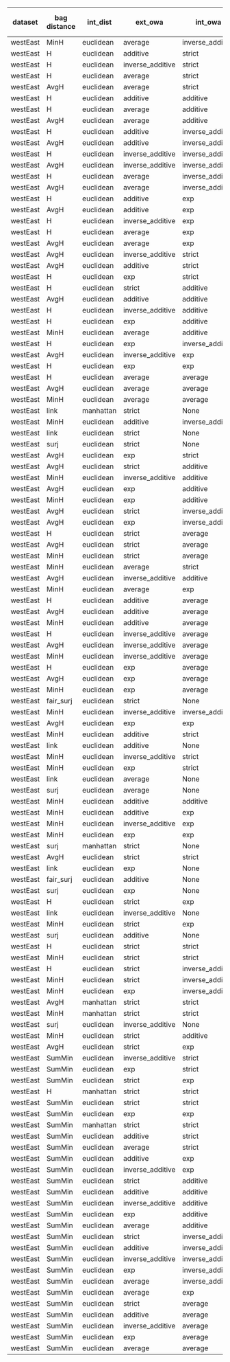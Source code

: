 | dataset | bag distance | int_dist | ext_owa | int_owa | Accuracy | F1 | TP | TN | FP | FN | Sensitivity | False Negative Rate | False Positive Rate | Specificity | Precission | False omission rate | FDR | Negative predictive value |
|---------|--------------|----------|---------|---------|----------|----|----|----|----|----|-------------|---------------------|---------------------|-------------|------------|---------------------|-----|---------------------------|
| westEast | MinH | euclidean | average | inverse_additive | 0.85 | 0.87 | 10 | 7 | 3 | 0 | 1.0 | 0.0 | 0.3 | 0.7 | 0.769 | 0.0 | 0.231 | 1.0 |
| westEast | H | euclidean | additive | strict | 0.8 | 0.833 | 10 | 6 | 4 | 0 | 1.0 | 0.0 | 0.4 | 0.6 | 0.714 | 0.0 | 0.286 | 1.0 |
| westEast | H | euclidean | inverse_additive | strict | 0.8 | 0.833 | 10 | 6 | 4 | 0 | 1.0 | 0.0 | 0.4 | 0.6 | 0.714 | 0.0 | 0.286 | 1.0 |
| westEast | H | euclidean | average | strict | 0.8 | 0.833 | 10 | 6 | 4 | 0 | 1.0 | 0.0 | 0.4 | 0.6 | 0.714 | 0.0 | 0.286 | 1.0 |
| westEast | AvgH | euclidean | average | strict | 0.8 | 0.833 | 10 | 6 | 4 | 0 | 1.0 | 0.0 | 0.4 | 0.6 | 0.714 | 0.0 | 0.286 | 1.0 |
| westEast | H | euclidean | additive | additive | 0.8 | 0.833 | 10 | 6 | 4 | 0 | 1.0 | 0.0 | 0.4 | 0.6 | 0.714 | 0.0 | 0.286 | 1.0 |
| westEast | H | euclidean | average | additive | 0.8 | 0.833 | 10 | 6 | 4 | 0 | 1.0 | 0.0 | 0.4 | 0.6 | 0.714 | 0.0 | 0.286 | 1.0 |
| westEast | AvgH | euclidean | average | additive | 0.8 | 0.833 | 10 | 6 | 4 | 0 | 1.0 | 0.0 | 0.4 | 0.6 | 0.714 | 0.0 | 0.286 | 1.0 |
| westEast | H | euclidean | additive | inverse_additive | 0.8 | 0.833 | 10 | 6 | 4 | 0 | 1.0 | 0.0 | 0.4 | 0.6 | 0.714 | 0.0 | 0.286 | 1.0 |
| westEast | AvgH | euclidean | additive | inverse_additive | 0.8 | 0.833 | 10 | 6 | 4 | 0 | 1.0 | 0.0 | 0.4 | 0.6 | 0.714 | 0.0 | 0.286 | 1.0 |
| westEast | H | euclidean | inverse_additive | inverse_additive | 0.8 | 0.833 | 10 | 6 | 4 | 0 | 1.0 | 0.0 | 0.4 | 0.6 | 0.714 | 0.0 | 0.286 | 1.0 |
| westEast | AvgH | euclidean | inverse_additive | inverse_additive | 0.8 | 0.833 | 10 | 6 | 4 | 0 | 1.0 | 0.0 | 0.4 | 0.6 | 0.714 | 0.0 | 0.286 | 1.0 |
| westEast | H | euclidean | average | inverse_additive | 0.8 | 0.833 | 10 | 6 | 4 | 0 | 1.0 | 0.0 | 0.4 | 0.6 | 0.714 | 0.0 | 0.286 | 1.0 |
| westEast | AvgH | euclidean | average | inverse_additive | 0.8 | 0.833 | 10 | 6 | 4 | 0 | 1.0 | 0.0 | 0.4 | 0.6 | 0.714 | 0.0 | 0.286 | 1.0 |
| westEast | H | euclidean | additive | exp | 0.8 | 0.833 | 10 | 6 | 4 | 0 | 1.0 | 0.0 | 0.4 | 0.6 | 0.714 | 0.0 | 0.286 | 1.0 |
| westEast | AvgH | euclidean | additive | exp | 0.8 | 0.833 | 10 | 6 | 4 | 0 | 1.0 | 0.0 | 0.4 | 0.6 | 0.714 | 0.0 | 0.286 | 1.0 |
| westEast | H | euclidean | inverse_additive | exp | 0.8 | 0.833 | 10 | 6 | 4 | 0 | 1.0 | 0.0 | 0.4 | 0.6 | 0.714 | 0.0 | 0.286 | 1.0 |
| westEast | H | euclidean | average | exp | 0.8 | 0.833 | 10 | 6 | 4 | 0 | 1.0 | 0.0 | 0.4 | 0.6 | 0.714 | 0.0 | 0.286 | 1.0 |
| westEast | AvgH | euclidean | average | exp | 0.8 | 0.833 | 10 | 6 | 4 | 0 | 1.0 | 0.0 | 0.4 | 0.6 | 0.714 | 0.0 | 0.286 | 1.0 |
| westEast | AvgH | euclidean | inverse_additive | strict | 0.8 | 0.8 | 8 | 8 | 2 | 2 | 0.8 | 0.2 | 0.2 | 0.8 | 0.8 | 0.2 | 0.2 | 0.8 |
| westEast | AvgH | euclidean | additive | strict | 0.75 | 0.783 | 9 | 6 | 4 | 1 | 0.9 | 0.1 | 0.4 | 0.6 | 0.692 | 0.143 | 0.308 | 0.857 |
| westEast | H | euclidean | exp | strict | 0.75 | 0.783 | 9 | 6 | 4 | 1 | 0.9 | 0.1 | 0.4 | 0.6 | 0.692 | 0.143 | 0.308 | 0.857 |
| westEast | H | euclidean | strict | additive | 0.75 | 0.783 | 9 | 6 | 4 | 1 | 0.9 | 0.1 | 0.4 | 0.6 | 0.692 | 0.143 | 0.308 | 0.857 |
| westEast | AvgH | euclidean | additive | additive | 0.75 | 0.783 | 9 | 6 | 4 | 1 | 0.9 | 0.1 | 0.4 | 0.6 | 0.692 | 0.143 | 0.308 | 0.857 |
| westEast | H | euclidean | inverse_additive | additive | 0.75 | 0.783 | 9 | 6 | 4 | 1 | 0.9 | 0.1 | 0.4 | 0.6 | 0.692 | 0.143 | 0.308 | 0.857 |
| westEast | H | euclidean | exp | additive | 0.75 | 0.783 | 9 | 6 | 4 | 1 | 0.9 | 0.1 | 0.4 | 0.6 | 0.692 | 0.143 | 0.308 | 0.857 |
| westEast | MinH | euclidean | average | additive | 0.75 | 0.783 | 9 | 6 | 4 | 1 | 0.9 | 0.1 | 0.4 | 0.6 | 0.692 | 0.143 | 0.308 | 0.857 |
| westEast | H | euclidean | exp | inverse_additive | 0.75 | 0.783 | 9 | 6 | 4 | 1 | 0.9 | 0.1 | 0.4 | 0.6 | 0.692 | 0.143 | 0.308 | 0.857 |
| westEast | AvgH | euclidean | inverse_additive | exp | 0.75 | 0.783 | 9 | 6 | 4 | 1 | 0.9 | 0.1 | 0.4 | 0.6 | 0.692 | 0.143 | 0.308 | 0.857 |
| westEast | H | euclidean | exp | exp | 0.75 | 0.783 | 9 | 6 | 4 | 1 | 0.9 | 0.1 | 0.4 | 0.6 | 0.692 | 0.143 | 0.308 | 0.857 |
| westEast | H | euclidean | average | average | 0.75 | 0.783 | 9 | 6 | 4 | 1 | 0.9 | 0.1 | 0.4 | 0.6 | 0.692 | 0.143 | 0.308 | 0.857 |
| westEast | AvgH | euclidean | average | average | 0.75 | 0.783 | 9 | 6 | 4 | 1 | 0.9 | 0.1 | 0.4 | 0.6 | 0.692 | 0.143 | 0.308 | 0.857 |
| westEast | MinH | euclidean | average | average | 0.75 | 0.783 | 9 | 6 | 4 | 1 | 0.9 | 0.1 | 0.4 | 0.6 | 0.692 | 0.143 | 0.308 | 0.857 |
| westEast | link | manhattan | strict | None | 0.75 | 0.783 | 9 | 6 | 4 | 1 | 0.9 | 0.1 | 0.4 | 0.6 | 0.692 | 0.143 | 0.308 | 0.857 |
| westEast | MinH | euclidean | additive | inverse_additive | 0.75 | 0.762 | 8 | 7 | 3 | 2 | 0.8 | 0.2 | 0.3 | 0.7 | 0.727 | 0.222 | 0.273 | 0.778 |
| westEast | link | euclidean | strict | None | 0.75 | 0.737 | 7 | 8 | 2 | 3 | 0.7 | 0.3 | 0.2 | 0.8 | 0.778 | 0.273 | 0.222 | 0.727 |
| westEast | surj | euclidean | strict | None | 0.75 | 0.737 | 7 | 8 | 2 | 3 | 0.7 | 0.3 | 0.2 | 0.8 | 0.778 | 0.273 | 0.222 | 0.727 |
| westEast | AvgH | euclidean | exp | strict | 0.75 | 0.737 | 7 | 8 | 2 | 3 | 0.7 | 0.3 | 0.2 | 0.8 | 0.778 | 0.273 | 0.222 | 0.727 |
| westEast | AvgH | euclidean | strict | additive | 0.75 | 0.737 | 7 | 8 | 2 | 3 | 0.7 | 0.3 | 0.2 | 0.8 | 0.778 | 0.273 | 0.222 | 0.727 |
| westEast | MinH | euclidean | inverse_additive | additive | 0.75 | 0.737 | 7 | 8 | 2 | 3 | 0.7 | 0.3 | 0.2 | 0.8 | 0.778 | 0.273 | 0.222 | 0.727 |
| westEast | AvgH | euclidean | exp | additive | 0.75 | 0.737 | 7 | 8 | 2 | 3 | 0.7 | 0.3 | 0.2 | 0.8 | 0.778 | 0.273 | 0.222 | 0.727 |
| westEast | MinH | euclidean | exp | additive | 0.75 | 0.737 | 7 | 8 | 2 | 3 | 0.7 | 0.3 | 0.2 | 0.8 | 0.778 | 0.273 | 0.222 | 0.727 |
| westEast | AvgH | euclidean | strict | inverse_additive | 0.75 | 0.737 | 7 | 8 | 2 | 3 | 0.7 | 0.3 | 0.2 | 0.8 | 0.778 | 0.273 | 0.222 | 0.727 |
| westEast | AvgH | euclidean | exp | inverse_additive | 0.75 | 0.737 | 7 | 8 | 2 | 3 | 0.7 | 0.3 | 0.2 | 0.8 | 0.778 | 0.273 | 0.222 | 0.727 |
| westEast | H | euclidean | strict | average | 0.75 | 0.737 | 7 | 8 | 2 | 3 | 0.7 | 0.3 | 0.2 | 0.8 | 0.778 | 0.273 | 0.222 | 0.727 |
| westEast | AvgH | euclidean | strict | average | 0.75 | 0.737 | 7 | 8 | 2 | 3 | 0.7 | 0.3 | 0.2 | 0.8 | 0.778 | 0.273 | 0.222 | 0.727 |
| westEast | MinH | euclidean | strict | average | 0.75 | 0.737 | 7 | 8 | 2 | 3 | 0.7 | 0.3 | 0.2 | 0.8 | 0.778 | 0.273 | 0.222 | 0.727 |
| westEast | MinH | euclidean | average | strict | 0.7 | 0.727 | 8 | 6 | 4 | 2 | 0.8 | 0.2 | 0.4 | 0.6 | 0.667 | 0.25 | 0.333 | 0.75 |
| westEast | AvgH | euclidean | inverse_additive | additive | 0.7 | 0.727 | 8 | 6 | 4 | 2 | 0.8 | 0.2 | 0.4 | 0.6 | 0.667 | 0.25 | 0.333 | 0.75 |
| westEast | MinH | euclidean | average | exp | 0.7 | 0.727 | 8 | 6 | 4 | 2 | 0.8 | 0.2 | 0.4 | 0.6 | 0.667 | 0.25 | 0.333 | 0.75 |
| westEast | H | euclidean | additive | average | 0.7 | 0.727 | 8 | 6 | 4 | 2 | 0.8 | 0.2 | 0.4 | 0.6 | 0.667 | 0.25 | 0.333 | 0.75 |
| westEast | AvgH | euclidean | additive | average | 0.7 | 0.727 | 8 | 6 | 4 | 2 | 0.8 | 0.2 | 0.4 | 0.6 | 0.667 | 0.25 | 0.333 | 0.75 |
| westEast | MinH | euclidean | additive | average | 0.7 | 0.727 | 8 | 6 | 4 | 2 | 0.8 | 0.2 | 0.4 | 0.6 | 0.667 | 0.25 | 0.333 | 0.75 |
| westEast | H | euclidean | inverse_additive | average | 0.7 | 0.727 | 8 | 6 | 4 | 2 | 0.8 | 0.2 | 0.4 | 0.6 | 0.667 | 0.25 | 0.333 | 0.75 |
| westEast | AvgH | euclidean | inverse_additive | average | 0.7 | 0.727 | 8 | 6 | 4 | 2 | 0.8 | 0.2 | 0.4 | 0.6 | 0.667 | 0.25 | 0.333 | 0.75 |
| westEast | MinH | euclidean | inverse_additive | average | 0.7 | 0.727 | 8 | 6 | 4 | 2 | 0.8 | 0.2 | 0.4 | 0.6 | 0.667 | 0.25 | 0.333 | 0.75 |
| westEast | H | euclidean | exp | average | 0.7 | 0.727 | 8 | 6 | 4 | 2 | 0.8 | 0.2 | 0.4 | 0.6 | 0.667 | 0.25 | 0.333 | 0.75 |
| westEast | AvgH | euclidean | exp | average | 0.7 | 0.727 | 8 | 6 | 4 | 2 | 0.8 | 0.2 | 0.4 | 0.6 | 0.667 | 0.25 | 0.333 | 0.75 |
| westEast | MinH | euclidean | exp | average | 0.7 | 0.727 | 8 | 6 | 4 | 2 | 0.8 | 0.2 | 0.4 | 0.6 | 0.667 | 0.25 | 0.333 | 0.75 |
| westEast | fair_surj | euclidean | strict | None | 0.7 | 0.727 | 8 | 6 | 4 | 2 | 0.8 | 0.2 | 0.4 | 0.6 | 0.667 | 0.25 | 0.333 | 0.75 |
| westEast | MinH | euclidean | inverse_additive | inverse_additive | 0.7 | 0.7 | 7 | 7 | 3 | 3 | 0.7 | 0.3 | 0.3 | 0.7 | 0.7 | 0.3 | 0.3 | 0.7 |
| westEast | AvgH | euclidean | exp | exp | 0.7 | 0.7 | 7 | 7 | 3 | 3 | 0.7 | 0.3 | 0.3 | 0.7 | 0.7 | 0.3 | 0.3 | 0.7 |
| westEast | MinH | euclidean | additive | strict | 0.65 | 0.667 | 7 | 6 | 4 | 3 | 0.7 | 0.3 | 0.4 | 0.6 | 0.636 | 0.333 | 0.364 | 0.667 |
| westEast | link | euclidean | additive | None | 0.7 | 0.667 | 6 | 8 | 2 | 4 | 0.6 | 0.4 | 0.2 | 0.8 | 0.75 | 0.333 | 0.25 | 0.667 |
| westEast | MinH | euclidean | inverse_additive | strict | 0.65 | 0.667 | 7 | 6 | 4 | 3 | 0.7 | 0.3 | 0.4 | 0.6 | 0.636 | 0.333 | 0.364 | 0.667 |
| westEast | MinH | euclidean | exp | strict | 0.65 | 0.667 | 7 | 6 | 4 | 3 | 0.7 | 0.3 | 0.4 | 0.6 | 0.636 | 0.333 | 0.364 | 0.667 |
| westEast | link | euclidean | average | None | 0.7 | 0.667 | 6 | 8 | 2 | 4 | 0.6 | 0.4 | 0.2 | 0.8 | 0.75 | 0.333 | 0.25 | 0.667 |
| westEast | surj | euclidean | average | None | 0.7 | 0.667 | 6 | 8 | 2 | 4 | 0.6 | 0.4 | 0.2 | 0.8 | 0.75 | 0.333 | 0.25 | 0.667 |
| westEast | MinH | euclidean | additive | additive | 0.65 | 0.667 | 7 | 6 | 4 | 3 | 0.7 | 0.3 | 0.4 | 0.6 | 0.636 | 0.333 | 0.364 | 0.667 |
| westEast | MinH | euclidean | additive | exp | 0.65 | 0.667 | 7 | 6 | 4 | 3 | 0.7 | 0.3 | 0.4 | 0.6 | 0.636 | 0.333 | 0.364 | 0.667 |
| westEast | MinH | euclidean | inverse_additive | exp | 0.65 | 0.667 | 7 | 6 | 4 | 3 | 0.7 | 0.3 | 0.4 | 0.6 | 0.636 | 0.333 | 0.364 | 0.667 |
| westEast | MinH | euclidean | exp | exp | 0.65 | 0.667 | 7 | 6 | 4 | 3 | 0.7 | 0.3 | 0.4 | 0.6 | 0.636 | 0.333 | 0.364 | 0.667 |
| westEast | surj | manhattan | strict | None | 0.65 | 0.667 | 7 | 6 | 4 | 3 | 0.7 | 0.3 | 0.4 | 0.6 | 0.636 | 0.333 | 0.364 | 0.667 |
| westEast | AvgH | euclidean | strict | strict | 0.65 | 0.632 | 6 | 7 | 3 | 4 | 0.6 | 0.4 | 0.3 | 0.7 | 0.667 | 0.364 | 0.333 | 0.636 |
| westEast | link | euclidean | exp | None | 0.65 | 0.632 | 6 | 7 | 3 | 4 | 0.6 | 0.4 | 0.3 | 0.7 | 0.667 | 0.364 | 0.333 | 0.636 |
| westEast | fair_surj | euclidean | additive | None | 0.65 | 0.632 | 6 | 7 | 3 | 4 | 0.6 | 0.4 | 0.3 | 0.7 | 0.667 | 0.364 | 0.333 | 0.636 |
| westEast | surj | euclidean | exp | None | 0.6 | 0.6 | 6 | 6 | 4 | 4 | 0.6 | 0.4 | 0.4 | 0.6 | 0.6 | 0.4 | 0.4 | 0.6 |
| westEast | H | euclidean | strict | exp | 0.6 | 0.6 | 6 | 6 | 4 | 4 | 0.6 | 0.4 | 0.4 | 0.6 | 0.6 | 0.4 | 0.4 | 0.6 |
| westEast | link | euclidean | inverse_additive | None | 0.65 | 0.588 | 5 | 8 | 2 | 5 | 0.5 | 0.5 | 0.2 | 0.8 | 0.714 | 0.385 | 0.286 | 0.615 |
| westEast | MinH | euclidean | strict | exp | 0.55 | 0.571 | 6 | 5 | 5 | 4 | 0.6 | 0.4 | 0.5 | 0.5 | 0.545 | 0.444 | 0.455 | 0.556 |
| westEast | surj | euclidean | additive | None | 0.6 | 0.556 | 5 | 7 | 3 | 5 | 0.5 | 0.5 | 0.3 | 0.7 | 0.625 | 0.417 | 0.375 | 0.583 |
| westEast | H | euclidean | strict | strict | 0.55 | 0.526 | 5 | 6 | 4 | 5 | 0.5 | 0.5 | 0.4 | 0.6 | 0.556 | 0.455 | 0.444 | 0.545 |
| westEast | MinH | euclidean | strict | strict | 0.55 | 0.526 | 5 | 6 | 4 | 5 | 0.5 | 0.5 | 0.4 | 0.6 | 0.556 | 0.455 | 0.444 | 0.545 |
| westEast | H | euclidean | strict | inverse_additive | 0.55 | 0.526 | 5 | 6 | 4 | 5 | 0.5 | 0.5 | 0.4 | 0.6 | 0.556 | 0.455 | 0.444 | 0.545 |
| westEast | MinH | euclidean | strict | inverse_additive | 0.55 | 0.526 | 5 | 6 | 4 | 5 | 0.5 | 0.5 | 0.4 | 0.6 | 0.556 | 0.455 | 0.444 | 0.545 |
| westEast | MinH | euclidean | exp | inverse_additive | 0.55 | 0.526 | 5 | 6 | 4 | 5 | 0.5 | 0.5 | 0.4 | 0.6 | 0.556 | 0.455 | 0.444 | 0.545 |
| westEast | AvgH | manhattan | strict | strict | 0.55 | 0.526 | 5 | 6 | 4 | 5 | 0.5 | 0.5 | 0.4 | 0.6 | 0.556 | 0.455 | 0.444 | 0.545 |
| westEast | MinH | manhattan | strict | strict | 0.55 | 0.526 | 5 | 6 | 4 | 5 | 0.5 | 0.5 | 0.4 | 0.6 | 0.556 | 0.455 | 0.444 | 0.545 |
| westEast | surj | euclidean | inverse_additive | None | 0.55 | 0.471 | 4 | 7 | 3 | 6 | 0.4 | 0.6 | 0.3 | 0.7 | 0.571 | 0.462 | 0.429 | 0.538 |
| westEast | MinH | euclidean | strict | additive | 0.55 | 0.471 | 4 | 7 | 3 | 6 | 0.4 | 0.6 | 0.3 | 0.7 | 0.571 | 0.462 | 0.429 | 0.538 |
| westEast | AvgH | euclidean | strict | exp | 0.55 | 0.471 | 4 | 7 | 3 | 6 | 0.4 | 0.6 | 0.3 | 0.7 | 0.571 | 0.462 | 0.429 | 0.538 |
| westEast | SumMin | euclidean | inverse_additive | strict | 0.65 | 0.462 | 3 | 10 | 0 | 7 | 0.3 | 0.7 | 0.0 | 1.0 | 1.0 | 0.412 | 0.0 | 0.588 |
| westEast | SumMin | euclidean | exp | strict | 0.65 | 0.462 | 3 | 10 | 0 | 7 | 0.3 | 0.7 | 0.0 | 1.0 | 1.0 | 0.412 | 0.0 | 0.588 |
| westEast | SumMin | euclidean | strict | exp | 0.65 | 0.462 | 3 | 10 | 0 | 7 | 0.3 | 0.7 | 0.0 | 1.0 | 1.0 | 0.412 | 0.0 | 0.588 |
| westEast | H | manhattan | strict | strict | 0.5 | 0.444 | 4 | 6 | 4 | 6 | 0.4 | 0.6 | 0.4 | 0.6 | 0.5 | 0.5 | 0.5 | 0.5 |
| westEast | SumMin | euclidean | strict | strict | 0.6 | 0.429 | 3 | 9 | 1 | 7 | 0.3 | 0.7 | 0.1 | 0.9 | 0.75 | 0.438 | 0.25 | 0.562 |
| westEast | SumMin | euclidean | exp | exp | 0.6 | 0.333 | 2 | 10 | 0 | 8 | 0.2 | 0.8 | 0.0 | 1.0 | 1.0 | 0.444 | 0.0 | 0.556 |
| westEast | SumMin | manhattan | strict | strict | 0.6 | 0.333 | 2 | 10 | 0 | 8 | 0.2 | 0.8 | 0.0 | 1.0 | 1.0 | 0.444 | 0.0 | 0.556 |
| westEast | SumMin | euclidean | additive | strict | 0.55 | 0.182 | 1 | 10 | 0 | 9 | 0.1 | 0.9 | 0.0 | 1.0 | 1.0 | 0.474 | 0.0 | 0.526 |
| westEast | SumMin | euclidean | average | strict | 0.55 | 0.182 | 1 | 10 | 0 | 9 | 0.1 | 0.9 | 0.0 | 1.0 | 1.0 | 0.474 | 0.0 | 0.526 |
| westEast | SumMin | euclidean | additive | exp | 0.55 | 0.182 | 1 | 10 | 0 | 9 | 0.1 | 0.9 | 0.0 | 1.0 | 1.0 | 0.474 | 0.0 | 0.526 |
| westEast | SumMin | euclidean | inverse_additive | exp | 0.55 | 0.182 | 1 | 10 | 0 | 9 | 0.1 | 0.9 | 0.0 | 1.0 | 1.0 | 0.474 | 0.0 | 0.526 |
| westEast | SumMin | euclidean | strict | additive | 0.5 | 0.0 | 0 | 10 | 0 | 10 | 0.0 | 1.0 | 0.0 | 1.0 | Nan | 0.5 | Nan | 0.5 |
| westEast | SumMin | euclidean | additive | additive | 0.5 | 0.0 | 0 | 10 | 0 | 10 | 0.0 | 1.0 | 0.0 | 1.0 | Nan | 0.5 | Nan | 0.5 |
| westEast | SumMin | euclidean | inverse_additive | additive | 0.5 | 0.0 | 0 | 10 | 0 | 10 | 0.0 | 1.0 | 0.0 | 1.0 | Nan | 0.5 | Nan | 0.5 |
| westEast | SumMin | euclidean | exp | additive | 0.5 | 0.0 | 0 | 10 | 0 | 10 | 0.0 | 1.0 | 0.0 | 1.0 | Nan | 0.5 | Nan | 0.5 |
| westEast | SumMin | euclidean | average | additive | 0.5 | 0.0 | 0 | 10 | 0 | 10 | 0.0 | 1.0 | 0.0 | 1.0 | Nan | 0.5 | Nan | 0.5 |
| westEast | SumMin | euclidean | strict | inverse_additive | 0.5 | 0.0 | 0 | 10 | 0 | 10 | 0.0 | 1.0 | 0.0 | 1.0 | Nan | 0.5 | Nan | 0.5 |
| westEast | SumMin | euclidean | additive | inverse_additive | 0.5 | 0.0 | 0 | 10 | 0 | 10 | 0.0 | 1.0 | 0.0 | 1.0 | Nan | 0.5 | Nan | 0.5 |
| westEast | SumMin | euclidean | inverse_additive | inverse_additive | 0.5 | 0.0 | 0 | 10 | 0 | 10 | 0.0 | 1.0 | 0.0 | 1.0 | Nan | 0.5 | Nan | 0.5 |
| westEast | SumMin | euclidean | exp | inverse_additive | 0.5 | 0.0 | 0 | 10 | 0 | 10 | 0.0 | 1.0 | 0.0 | 1.0 | Nan | 0.5 | Nan | 0.5 |
| westEast | SumMin | euclidean | average | inverse_additive | 0.5 | 0.0 | 0 | 10 | 0 | 10 | 0.0 | 1.0 | 0.0 | 1.0 | Nan | 0.5 | Nan | 0.5 |
| westEast | SumMin | euclidean | average | exp | 0.5 | 0.0 | 0 | 10 | 0 | 10 | 0.0 | 1.0 | 0.0 | 1.0 | Nan | 0.5 | Nan | 0.5 |
| westEast | SumMin | euclidean | strict | average | 0.5 | 0.0 | 0 | 10 | 0 | 10 | 0.0 | 1.0 | 0.0 | 1.0 | Nan | 0.5 | Nan | 0.5 |
| westEast | SumMin | euclidean | additive | average | 0.5 | 0.0 | 0 | 10 | 0 | 10 | 0.0 | 1.0 | 0.0 | 1.0 | Nan | 0.5 | Nan | 0.5 |
| westEast | SumMin | euclidean | inverse_additive | average | 0.5 | 0.0 | 0 | 10 | 0 | 10 | 0.0 | 1.0 | 0.0 | 1.0 | Nan | 0.5 | Nan | 0.5 |
| westEast | SumMin | euclidean | exp | average | 0.5 | 0.0 | 0 | 10 | 0 | 10 | 0.0 | 1.0 | 0.0 | 1.0 | Nan | 0.5 | Nan | 0.5 |
| westEast | SumMin | euclidean | average | average | 0.5 | 0.0 | 0 | 10 | 0 | 10 | 0.0 | 1.0 | 0.0 | 1.0 | Nan | 0.5 | Nan | 0.5 |
